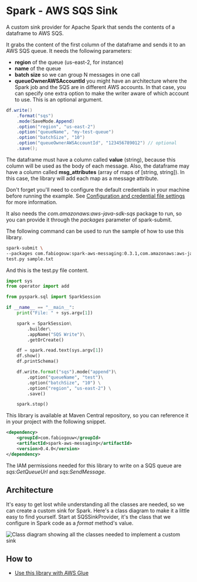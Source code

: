 # Spark - AWS SQS Sink
A custom sink provider for Apache Spark that sends the contents of a dataframe to AWS SQS.

It grabs the content of the first column of the dataframe and sends it to an AWS SQS queue. It needs the following parameters:
- **region** of the queue (us-east-2, for instance)
- **name** of the queue
- **batch size** so we can group N messages in one call
- **queueOwnerAWSAccountId** you might have an architecture where the Spark job and the SQS are in different AWS accounts. In that case, you can specify one extra option to make the writer aware of which account to use. This is an optional argument.

```java
df.write()
    .format("sqs")
    .mode(SaveMode.Append)
    .option("region", "us-east-2")
    .option("queueName", "my-test-queue")
    .option("batchSize", "10")
    .option("queueOwnerAWSAccountId", "123456789012") // optional
    .save();
```

The dataframe must have a column called **value** (string), because this column will be used as the body of each message.
Also, the dataframe may have a column called **msg_attributes** (array of maps of [string, string]). In this case, the library will add each map as a message attribute.

Don't forget you'll need to configure the default credentials in your machine before running the example. See 
[Configuration and credential file settings](https://docs.aws.amazon.com/cli/latest/userguide/cli-configure-files.html) for more information.

It also needs the *com.amazonaws:aws-java-sdk-sqs* package to run, so you can provide it through the *packages* parameter of spark-submit.

The following command can be used to run the sample of how to use this library.

``` bash
spark-submit \
--packages com.fabiogouw:spark-aws-messaging:0.3.1,com.amazonaws:aws-java-sdk-sqs:1.12.13 \
test.py sample.txt
```

And this is the test.py file content.

``` python
import sys 
from operator import add

from pyspark.sql import SparkSession

if __name__ == "__main__":
    print("File: " + sys.argv[1])

    spark = SparkSession\
        .builder\
        .appName("SQS Write")\
        .getOrCreate()

    df = spark.read.text(sys.argv[1])
    df.show()
    df.printSchema()

    df.write.format("sqs").mode("append")\
        .option("queueName", "test")\
        .option("batchSize", "10") \
        .option("region", "us-east-2") \
        .save()

    spark.stop()
```
This library is available at Maven Central repository, so you can reference it in your project with the following snippet. 

``` xml
<dependency>
    <groupId>com.fabiogouw</groupId>
    <artifactId>spark-aws-messaging</artifactId>
    <version>0.4.0</version>
</dependency>
```

The IAM permissions needed for this library to write on a SQS queue are *sqs:GetQueueUrl* and *sqs:SendMessage*.

## Architecture

It's easy to get lost while understanding all the classes are needed, so we can create a custom sink for Spark. Here's a class diagram to make it a little easy to find yourself. Start at SQSSinkProvider, it's the class that we configure in Spark code as a *format* method's value.

![Class diagram showing all the classes needed to implement a custom sink](/doc/assets/Class%20Diagram-Page-1.png "Class diagram showing all the classes needed to implement a custom sink")

## How to

- [Use this library with AWS Glue](doc/aws-glue.md)